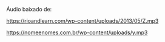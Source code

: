 Áudio baixado de:

https://rioandlearn.com/wp-content/uploads/2013/05/Z.mp3

https://nomeenomes.com.br/wp-content/uploads/y.mp3
